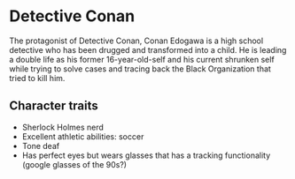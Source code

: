 # Detective Conan

The protagonist of Detective Conan, Conan Edogawa is a high school detective who has been drugged and transformed into a child. He is leading a double life as his former 16-year-old-self and his current shrunken self while trying to solve cases and tracing back the Black Organization that tried to kill him.

## Character traits
- Sherlock Holmes nerd
- Excellent athletic abilities: soccer
- Tone deaf
- Has perfect eyes but wears glasses that has a tracking functionality (google glasses of the 90s?)
